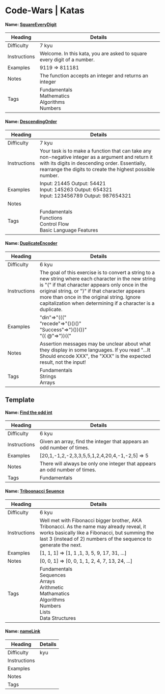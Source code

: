 # Code-Wars | Katas

#### Name: <a href="https://github.com/JeffACate/Code-Wars/blob/master/Code-Wars-Repo/CodeWars_Environment/SquareEveryDigit.cs"> SquareEveryDigit </a>
|     Heading      |   Details  |
| ------------- | ------------- |
|   Difficulty  | 7 kyu  |
| Instructions | Welcome. In this kata, you are asked to square every digit of a number. |
| Examples | 9119 => 811181 |
|  Notes | The function accepts an integer and returns an integer |
| Tags | Fundamentals<br/> Mathematics<br/> Algorithms<br/> Numbers |

#### Name: <a href="https://github.com/JeffACate/Code-Wars/blob/master/Code-Wars-Repo/CodeWars_Environment/DescendingOrder.cs"> DescendingOrder </a>
|     Heading      |   Details  |
| ------------- | ------------- |
|   Difficulty | 7 kyu  | 
| Instructions | Your task is to make a function that can take any non-negative integer as a argument and return it with its digits in descending order. Essentially, rearrange the digits to create the highest possible number. |
| Examples | Input: 21445 Output: 54421<br />  Input: 145263 Output: 654321<br />  Input: 123456789 Output: 987654321 | 
|  Notes | | 
| Tags | Fundamentals<br/>  Functions<br/> Control Flow<br/> Basic Language Features |

#### Name: <a href="https://github.com/JeffACate/Code-Wars/blob/master/Code-Wars-Repo/CodeWars_Environment/DuplicateEncoder.cs"> DuplicateEncoder </a>
|     Heading      |   Details  |
| ------------- | ------------- |
|   Difficulty  | 6 kyu | 
| Instructions  | The goal of this exercise is to convert a string to a new string where each character in the new string is "(" if that character appears only once in the original string, or ")" if that character appears more than once in the original string. Ignore capitalization when determining if a character is a duplicate. |
| Examples | "din"=>"(((" <br /> "recede"=>"()()()"<br /> "Success"=>")())())"<br /> "(( @"=>"))((" |
|  Notes | Assertion messages may be unclear about what they display in some languages. If you read "...It Should encode XXX", the "XXX" is the expected result, not the input! |
| Tags | Fundamentals<br/> Strings<br/> Arrays |

## Template

####  Name: <a href="https://github.com/JeffACate/Code-Wars/blob/master/Code-Wars-Repo/CodeWars_Environment/FindIntAppearingOddTimes.cs">Find the odd int</a>
|   Heading    |   Details  |
| -----------  | ---------- |
| Difficulty   | 6 kyu |
| Instructions | Given an array, find the integer that appears an odd number of times. |
| Examples     | \[20,1,-1,2,-2,3,3,5,5,1,2,4,20,4,-1,-2,5\] => 5 |
| Notes        | There will always be only one integer that appears an odd number of times. |
| Tags         | Fundamentals |

####  Name: <a href="#">Triboonacci Seuence</a>
|   Heading    |   Details  |
| -----------  | ---------- |
| Difficulty   | 6 kyu |
| Instructions | Well met with Fibonacci bigger brother, AKA Tribonacci. As the name may already reveal, it works basically like a Fibonacci, but summing the last 3 (instead of 2) numbers of the sequence to generate the next. |
| Examples     | [1, 1, 1] => [1, 1 ,1, 3, 5, 9, 17, 31, ...]<br/> |
| Notes        | [0, 0, 1] => [0, 0, 1, 1, 2, 4, 7, 13, 24, ...]|
| Tags         | Fundamentals<br/> Sequences<br/> Arrays<br/> Arithmetic<br/> Mathamatics<br/> Algorithms<br/> Numbers<br/> Lists<br/> Data Structures |

####  Name: <a href="#">nameLink</a>
|   Heading    |   Details  |
| -----------  | ---------- |
| Difficulty   |  kyu |
| Instructions | |
| Examples     | |
| Notes        | |
| Tags         | |